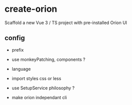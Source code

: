 # create-orion
Scaffold a new Vue 3 / TS project with pre-installed Orion UI 


## config
- prefix
- use monkeyPatching, components ?
- language
- import styles css or less
- use SetupService philosophy ?

- make orion independant cli